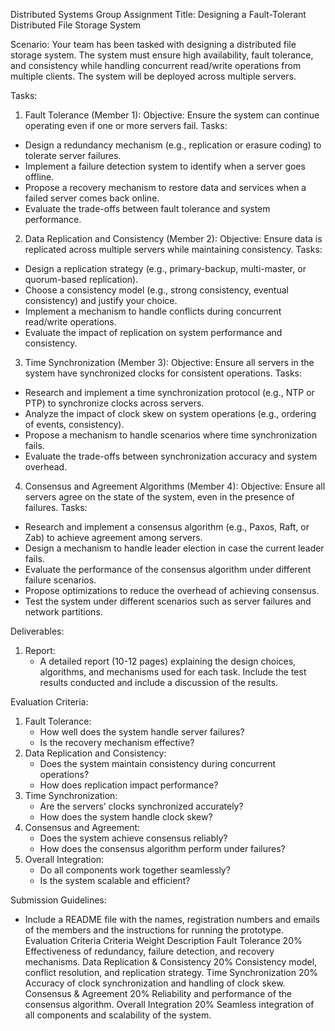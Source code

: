 Distributed Systems Group Assignment
Title: Designing a Fault-Tolerant Distributed File Storage System

Scenario:
Your team has been tasked with designing a distributed file storage system. The system must ensure high availability, fault tolerance, and consistency while handling concurrent read/write operations from multiple clients. The system will be deployed across multiple servers.

Tasks:
1. Fault Tolerance (Member 1):
Objective: Ensure the system can continue operating even if one or more servers fail.
Tasks:
- Design a redundancy mechanism (e.g., replication or erasure coding) to tolerate server failures.
- Implement a failure detection system to identify when a server goes offline.
- Propose a recovery mechanism to restore data and services when a failed server comes back online.
- Evaluate the trade-offs between fault tolerance and system performance.
2. Data Replication and Consistency (Member 2):
Objective: Ensure data is replicated across multiple servers while maintaining consistency.
Tasks:
- Design a replication strategy (e.g., primary-backup, multi-master, or quorum-based replication).
- Choose a consistency model (e.g., strong consistency, eventual consistency) and justify your choice.
- Implement a mechanism to handle conflicts during concurrent read/write operations.
- Evaluate the impact of replication on system performance and consistency.
3. Time Synchronization (Member 3):
Objective: Ensure all servers in the system have synchronized clocks for consistent operations.
Tasks:
- Research and implement a time synchronization protocol (e.g., NTP or PTP) to synchronize clocks across servers.
- Analyze the impact of clock skew on system operations (e.g., ordering of events, consistency).
- Propose a mechanism to handle scenarios where time synchronization fails.
- Evaluate the trade-offs between synchronization accuracy and system overhead.
4. Consensus and Agreement Algorithms (Member 4):
Objective: Ensure all servers agree on the state of the system, even in the presence of failures.
Tasks:
- Research and implement a consensus algorithm (e.g., Paxos, Raft, or Zab) to achieve agreement among servers.
- Design a mechanism to handle leader election in case the current leader fails.
- Evaluate the performance of the consensus algorithm under different failure scenarios.
- Propose optimizations to reduce the overhead of achieving consensus.
- Test the system under different scenarios such as server failures and network partitions.

Deliverables:
1. Report:
   - A detailed report (10-12 pages) explaining the design choices, algorithms, and mechanisms used for each task. Include the test results conducted and include a discussion of the results. 

Evaluation Criteria:
1. Fault Tolerance:
   - How well does the system handle server failures?
   - Is the recovery mechanism effective?
2. Data Replication and Consistency:
   - Does the system maintain consistency during concurrent operations?
   - How does replication impact performance?
3. Time Synchronization:
   - Are the servers’ clocks synchronized accurately?
   - How does the system handle clock skew?
4. Consensus and Agreement:
   - Does the system achieve consensus reliably?
   - How does the consensus algorithm perform under failures?
5. Overall Integration:
   - Do all components work together seamlessly?
   - Is the system scalable and efficient?

Submission Guidelines:
- Include a README file with the names, registration numbers and emails of the members and the instructions for running the prototype.
Evaluation Criteria
Criteria
Weight
Description
Fault Tolerance
20%
Effectiveness of redundancy, failure detection, and recovery mechanisms.
Data Replication & Consistency
20%
Consistency model, conflict resolution, and replication strategy.
Time Synchronization
20%
Accuracy of clock synchronization and handling of clock skew.
Consensus & Agreement
20%
Reliability and performance of the consensus algorithm.
Overall Integration
20%
Seamless integration of all components and scalability of the system.
